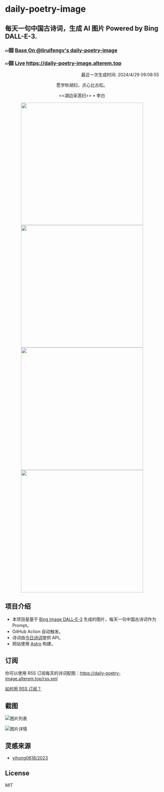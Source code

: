 
# daily-poetry-image

## 每天一句中国古诗词，生成 AI 图片 Powered by Bing DALL-E-3.

### 👉🏽 [Base On @liruifengv's daily-poetry-image](https://github.com/liruifengv/daily-poetry-image)

### 👉🏽 [Live](https://daily-poetry-image.alterem.top/) https://daily-poetry-image.alterem.top

<p align="right">
  最近一次生成时间: 2024/4/29 09:08:55
</p>
<p align="center">
愿学秋胡妇，贞心比古松。
</p>
<p align="center">
<<湖边采莲妇>> • 李白
</p>
<p align="center">
<img src="https://tse1.mm.bing.net/th/id/OIG1.jK1bv8jnvoFEDZLi5Hqw" height="400" width="400" />
<img src="https://tse2.mm.bing.net/th/id/OIG1.L73Y.Gix5BghO0eRcgxD" height="400" width="400" />
<img src="https://tse4.mm.bing.net/th/id/OIG1.AjjavRI9zfwDWVZvvrAP" height="400" width="400" />
<img src="https://tse1.mm.bing.net/th/id/OIG1.68ByZeg0wtYKxo84eWsd" height="400" width="400" />
</p>

## 项目介绍

-   本项目是基于 [Bing Image DALL-E-3](https://www.bing.com/images/create) 生成的图片，每天一句中国古诗词作为 Prompt。
-   GitHub Action 自动触发。
-   诗词由[今日诗词](https://www.jinrishici.com/)提供 API。
-   网站使用 [Astro](https://astro.build) 构建。

## 订阅

你可以使用 RSS 订阅每天的诗词配图：https://daily-poetry-image.alterem.top/rss.xml

[如何用 RSS 订阅？](https://zhuanlan.zhihu.com/p/55026716)

## 截图

![图片列表](./screenshots/Snipaste_2023-12-28_21-00-26.png)

![图片详情](./screenshots/Snipaste_2023-12-28_21-00-53.png)

## 灵感来源

-   [yihong0618/2023](https://github.com/yihong0618/2023)

## License

MIT
